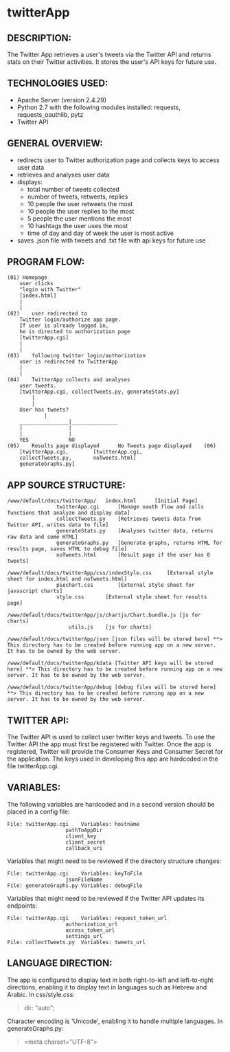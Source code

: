 # twitterApp


## DESCRIPTION:
The Twitter App retrieves a user's tweets via the Twitter API and returns stats on their Twitter activities. It stores the user's API keys for future use. 

## TECHNOLOGIES USED:
- Apache Server (version 2.4.29)
- Python 2.7 with the following modules installed: requests, requests_oauthlib, pytz
- Twitter API

## GENERAL OVERVIEW:
- redirects user to Twitter authorization page and collects keys to access user data
- retrieves and analyses user data
- displays:	
	- total number of tweets collected
	- number of tweets, retweets, replies
	- 10 people the user retweets the most
	- 10 people the user replies to the most
	- 5 people the user mentions the most
	- 10 hashtags the user uses the most
	- time of day and day of week the user is most active
- saves .json file with tweets and .txt file with api keys for future use

## PROGRAM FLOW:

```
(01) Homepage 
	user clicks 
	"login with Twitter"
	[index.html]
	|
	|
(02)	user redirected to 
	Twitter login/authorize app page.
	If user is already logged in, 
	he is directed to authorization page
	[twitterApp.cgi]
	|
	|
(03)	following twitter login/authorization
	user is redirected to TwitterApp
	|
	|
(04)	TwitterApp collects and analyses
	user tweets.
	[twitterApp.cgi, collectTweets.py, generateStats.py]
        |
        |
	User has tweets?
			|
	________________|_______________
	|				|	
	|				|	
	YES				NO
(05)	Results page displayed		No Tweets page displayed	(06)
	[twitterApp.cgi,		[twitterApp.cgi,
	collectTweets.py, 		noTweets.html]
	generateGraphs.py]
```


## APP SOURCE STRUCTURE:

```
/www/default/docs/twitterApp/	index.html		[Initial Page]
				twitterApp.cgi		[Manage oauth flow and calls functions that analyze and display data]
				collectTweets.py	[Retrieves tweets data from Twitter API, writes data to file]
				generateStats.py	[Analyses twitter data, returns raw data and some HTML]
				generateGraphs.py	[Generate graphs, returns HTML for results page, saves HTML to debug file]
				noTweets.html		[Result page if the user has 0 tweets]

/www/default/docs/twitterApp/css/indexStyle.css		[External style sheet for index.html and noTweets.html]
				piechart.css		[External style sheet for javascript charts]
				style.css		[External style sheet for results page]

/www/default/docs/twitterApp/js/chartjs/Chart.bundle.js [js for charts]
					utils.js	[js for charts]

/www/default/docs/twitterApp/json [json files will be stored here] **> This directory has to be created before running app on a new server. It has to be owned by the web server.

/www/default/docs/twitterApp/kdata [Twitter API keys will be stored here] **> This directory has to be created before running app on a new server. It has to be owned by the web server.

/www/default/docs/twitterApp/debug [debug files will be stored here] **> This directory has to be created before running app on a new server. It has to be owned by the web server.
```
				 
## TWITTER API:
The Twitter API is used to collect user twitter keys and tweets. To use the Twitter API the app must first be registered with Twitter. Once the app is registered, Twitter will provide the Consumer Keys and Consumer Secret for the application. The keys used in developing this app are hardcoded in the file twitterApp.cgi. 

## VARIABLES:
The following variables are hardcoded and in a second version should be placed in a config file:
```
File: twitterApp.cgi	Variables: hostname
				   pathToAppDir
				   client_key
				   client_secret
				   callback_uri
```

Variables that might need to be reviewed if the directory structure changes:
```
File: twitterApp.cgi	Variables: keyToFile
				   jsonFileName
File: generateGraphs.py Variables: debugFile
```

Variables that might need to be reviewed if the Twitter API updates its endpoints:		
```
File: twitterApp.cgi	Variables: request_token_url
				   authorization_url
				   access_token_url 
				   settings_url
File: collectTweets.py	Variables: tweets_url
``` 

## LANGUAGE DIRECTION:
The app is configured to display text in both right-to-left and left-to-right directions, enabling it to display text in languages such as Hebrew and Arabic. 
In css/style.css:
> dir: "auto";

Character encoding is 'Unicode', enabling it to handle multiple languages. 
In generateGraphs.py:
> \<meta charset="UTF-8"\>

